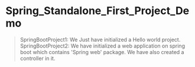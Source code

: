 # Spring_Standalone_First_Project_Demo
> SpringBootProject1: We Just have initialized a Hello world project.
> SpringBootProject2: We have initialized a web application on spring boot which contains 'Spring web' package. We have also created a controller in it.
